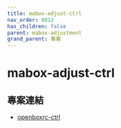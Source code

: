 ```yaml
---
title: mabox-adjust-ctrl
nav_order: 8012
has_children: false
parent: mabox-adjustment
grand_parent: 專案
---
```



# mabox-adjust-ctrl


## 專案連結

* [openboxrc-ctrl](https://github.com/samwhelp/note-about-mabox/tree/gh-pages/_demo/project/mabox-adjustment/tool/mabox-adjust-ctrl)
